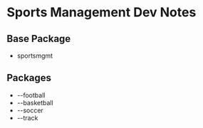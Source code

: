 # Sports Management Dev Notes

## Base Package
- sportsmgmt

## Packages
- --football
- --basketball
- --soccer
- --track
